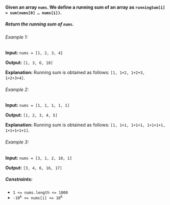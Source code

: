 <h4>Given an array <code>nums</code>. We define a running sum of an array as <code>runningSum[i] = sum(nums[0] … nums[i])</code>.</h4>

<h5>Return the running sum of <code>nums</code>.</h5>

<h6>Example 1:</h6>
<p><b>Input:</b> <code>nums = [1, 2, 3, 4]</code></p>
<p><b>Output:</b> <code>[1, 3, 6, 10]</code></p>
<p><b>Explanation:</b> Running sum is obtained as follows: <code>[1, 1+2, 1+2+3, 1+2+3+4]</code>.</p>

<h6>Example 2:</h6>
<p><b>Input:</b> <code>nums = [1, 1, 1, 1, 1]</code></p>
<p><b>Output:</b> <code>[1, 2, 3, 4, 5]</code></p>
<p><b>Explanation:</b> Running sum is obtained as follows: <code>[1, 1+1, 1+1+1, 1+1+1+1, 1+1+1+1+1]</code>.</p>

<h6>Example 3:</h6>
<p><b>Input:</b> <code>nums = [3, 1, 2, 10, 1]</code></p>
<p><b>Output:</b> <code>[3, 4, 6, 16, 17]</code></p>

<h5>Constraints:</h5>
<ul>
    <li><code>1 <= nums.length <= 1000</code></li>
    <li><code>-10<sup>6</sup> <= nums[i] <= 10<sup>6</sup></code></li>
</ul>